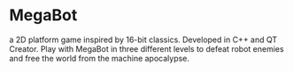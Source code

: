 # MegaBot
a 2D platform game inspired by 16-bit classics. Developed in C++ and QT Creator. Play with MegaBot in three different levels to defeat robot enemies and free the world from the machine apocalypse.
